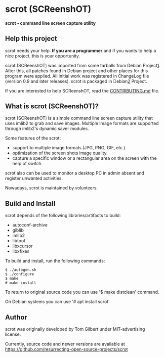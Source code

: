 # scrot (SCReenshOT)

#### scrot - command line screen capture utility

## Help this project ##

scrot needs your help. **If you are a programmer** and if you wants to help a
nice project, this is your opportunity.

scrot (SCReenshOT) was imported from some tarballs from Debian Project[1].
After this, all patches found in Debian project and other places for this program
were applied. All initial work was registered in ChangeLog file (version 0.9 and
later releases). scrot is packaged in Debian[2] Project.

If you are interested to help SCReenshOT, read the [CONTRIBUTING.md](CONTRIBUTING.md) file.

[1]: https://snapshot.debian.org/package/scrot/
[2]: https://tracker.debian.org/pkg/scrot

## What is scrot (SCReenshOT)? ##

scrot (SCReenshOT) is a simple command line screen capture utility that uses
imlib2 to grab and save images. Multiple image formats are supported through
imlib2's dynamic saver modules.

Some features of the scrot:
  - support to multiple image formats (JPG, PNG, GIF, etc.).
  - optimization of the screen shots image quality.
  - capture a specific window or a rectangular area on the screen with the
    help of switch.

scrot also can be used to monitor a desktop PC in admin absent and register
unwanted activities.

Nowadays, scrot is maintained by volunteers.

## Build and Install ##

scrot depends of the following libraries/artifacts to build:

  - autoconf-archive
  - giblib
  - imlib2
  - libtool
  - libxcursor
  - libxfixes

To build and install, run the following commands:

    $ ./autogen.sh
    $ ./configure
    $ make
    # make install

To return to original source code you can use '$ make distclean' command.

On Debian systems you can use '# apt install scrot'.

## Author ##

scrot was originally developed by Tom Gilbert under MIT-advertising license.

Currently, source code and newer versions are available at
https://github.com/resurrecting-open-source-projects/scrot
